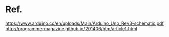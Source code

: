 # Ref.

https://www.arduino.cc/en/uploads/Main/Arduino_Uno_Rev3-schematic.pdf
http://programmermagazine.github.io/201406/htm/article1.html
